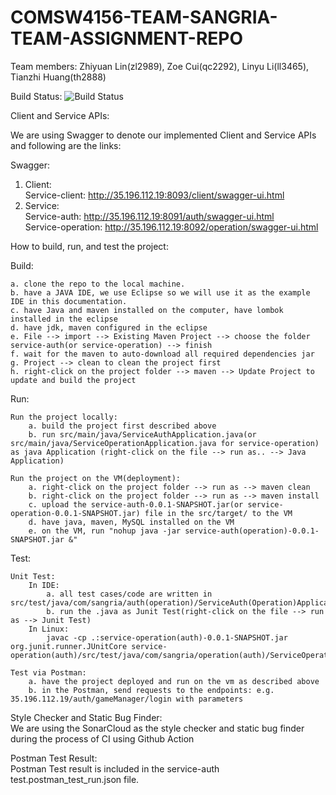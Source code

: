 # COMSW4156-TEAM-SANGRIA-TEAM-ASSIGNMENT-REPO
Team members: Zhiyuan Lin(zl2989), Zoe Cui(qc2292), Linyu Li(ll3465), Tianzhi Huang(th2888)

Build Status: ![Build Status](https://github.com/tianzhh9665/COMSW4156-TEAM-SANGRIA-REPO/actions/workflows/ci.yml/badge.svg)

Client and Service APIs:  

We are using Swagger to denote our implemented Client and Service APIs and following are the links:  

Swagger:    
1. Client:  
	Service-client: http://35.196.112.19:8093/client/swagger-ui.html  
2. Service:  
	Service-auth: http://35.196.112.19:8091/auth/swagger-ui.html  
	Service-operation: http://35.196.112.19:8092/operation/swagger-ui.html  

How to build, run, and test the project:  

Build:  

	a. clone the repo to the local machine.  
	b. have a JAVA IDE, we use Eclipse so we will use it as the example IDE in this documentation.  
	c. have Java and maven installed on the computer, have lombok installed in the eclipse  
	d. have jdk, maven configured in the eclipse  
	e. File --> import --> Existing Maven Project --> choose the folder service-auth(or service-operation) --> finish  
	f. wait for the maven to auto-download all required dependencies jar  
	g. Project --> clean to clean the project first  
	h. right-click on the project folder --> maven --> Update Project to update and build the project  

Run:  

  	Run the project locally:  
		a. build the project first described above  
		b. run src/main/java/ServiceAuthApplication.java(or src/main/java/ServiceOperationApplication.java for service-operation) as java Application (right-click on the file --> run as.. --> Java Application)  

	Run the project on the VM(deployment):  
		a. right-click on the project folder --> run as --> maven clean  
		b. right-click on the project folder --> run as --> maven install  
		c. upload the service-auth-0.0.1-SNAPSHOT.jar(or service-operation-0.0.1-SNAPSHOT.jar) file in the src/target/ to the VM  
		d. have java, maven, MySQL installed on the VM  
		e. on the VM, run "nohup java -jar service-auth(operation)-0.0.1-SNAPSHOT.jar &"  
		
Test:

	Unit Test:  
		In IDE:  
			a. all test cases/code are written in src/test/java/com/sangria/auth(operation)/ServiceAuth(Operation)ApplicationTests.java  
			b. run the .java as Junit Test(right-click on the file --> run as --> Junit Test)  
		In Linux:
			javac -cp .:service-operation(auth)-0.0.1-SNAPSHOT.jar org.junit.runner.JUnitCore service-operation(auth)/src/test/java/com/sangria/operation(auth)/ServiceOperation(Auth)ApplicationTests.java  
		
	Test via Postman:  
		a. have the project deployed and run on the vm as described above  
		b. in the Postman, send requests to the endpoints: e.g. 35.196.112.19/auth/gameManager/login with parameters  
		
Style Checker and Static Bug Finder:  
	We are using the SonarCloud as the style checker and static bug finder during the process of CI using Github Action  

Postman Test Result:  
	Postman Test result is included in the service-auth test.postman_test_run.json file.
